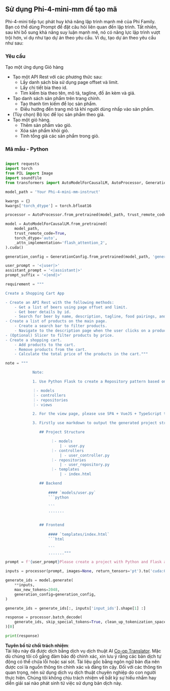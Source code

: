 <!--
CO_OP_TRANSLATOR_METADATA:
{
  "original_hash": "e7bb23ac4d9ef7b419305d8a5745b7aa",
  "translation_date": "2025-05-09T19:51:09+00:00",
  "source_file": "md/02.Application/02.Code/Phi4/GenProjectCode/README.md",
  "language_code": "vi"
}
-->
## **Sử dụng Phi-4-mini-mm để tạo mã**

Phi-4-mini tiếp tục phát huy khả năng lập trình mạnh mẽ của Phi Family. Bạn có thể dùng Prompt để đặt câu hỏi liên quan đến lập trình. Tất nhiên, sau khi bổ sung khả năng suy luận mạnh mẽ, nó có năng lực lập trình vượt trội hơn, ví dụ như tạo dự án theo yêu cầu. Ví dụ, tạo dự án theo yêu cầu như sau:

### **Yêu cầu**

Tạo một ứng dụng Giỏ hàng

- Tạo một API Rest với các phương thức sau:
    - Lấy danh sách bia sử dụng page offset và limit.
    - Lấy chi tiết bia theo id.
    - Tìm kiếm bia theo tên, mô tả, tagline, đồ ăn kèm và giá.
- Tạo danh sách sản phẩm trên trang chính.
    - Tạo thanh tìm kiếm để lọc sản phẩm.
    - Điều hướng đến trang mô tả khi người dùng nhấp vào sản phẩm.
- (Tùy chọn) Bộ lọc để lọc sản phẩm theo giá.
- Tạo một giỏ hàng.
    - Thêm sản phẩm vào giỏ.
    - Xóa sản phẩm khỏi giỏ.
    - Tính tổng giá các sản phẩm trong giỏ.

### **Mã mẫu - Python**


```python

import requests
import torch
from PIL import Image
import soundfile
from transformers import AutoModelForCausalLM, AutoProcessor, GenerationConfig,pipeline,AutoTokenizer

model_path = 'Your Phi-4-mini-mm-instruct'

kwargs = {}
kwargs['torch_dtype'] = torch.bfloat16

processor = AutoProcessor.from_pretrained(model_path, trust_remote_code=True)

model = AutoModelForCausalLM.from_pretrained(
    model_path,
    trust_remote_code=True,
    torch_dtype='auto',
    _attn_implementation='flash_attention_2',
).cuda()

generation_config = GenerationConfig.from_pretrained(model_path, 'generation_config.json')

user_prompt = '<|user|>'
assistant_prompt = '<|assistant|>'
prompt_suffix = '<|end|>'

requirement = """

Create a Shopping Cart App

- Create an API Rest with the following methods:
    - Get a list of beers using page offset and limit.
    - Get beer details by id.
    - Search for beer by name, description, tagline, food pairings, and price.
- Create a list of products on the main page.
    - Create a search bar to filter products.
    - Navigate to the description page when the user clicks on a product.
- (Optional) Slicer to filter products by price.
- Create a shopping cart.
    - Add products to the cart.
    - Remove products from the cart.
    - Calculate the total price of the products in the cart."""

note = """ 

            Note:

            1. Use Python Flask to create a Repository pattern based on the following structure to generate the files

            ｜- models
            ｜- controllers
            ｜- repositories
            ｜- views

            2. For the view page, please use SPA + VueJS + TypeScript to build

            3. Firstly use markdown to output the generated project structure (including directories and files), and then generate the  file names and corresponding codes step by step, output like this 

               ## Project Structure

                    ｜- models
                        | - user.py
                    ｜- controllers
                        | - user_controller.py
                    ｜- repositories
                        | - user_repository.py
                    ｜- templates
                        | - index.html

               ## Backend
                 
                   #### `models/user.py`
                   ```python

                   ```
                   .......
               

               ## Frontend
                 
                   #### `templates/index.html`
                   ```html

                   ```
                   ......."""

prompt = f'{user_prompt}Please create a project with Python and Flask according to the following requirements：\n{requirement}{note}{prompt_suffix}{assistant_prompt}'

inputs = processor(prompt, images=None, return_tensors='pt').to('cuda:0')

generate_ids = model.generate(
    **inputs,
    max_new_tokens=2048,
    generation_config=generation_config,
)

generate_ids = generate_ids[:, inputs['input_ids'].shape[1] :]

response = processor.batch_decode(
    generate_ids, skip_special_tokens=True, clean_up_tokenization_spaces=False
)[0]

print(response)

```

**Tuyên bố từ chối trách nhiệm**:  
Tài liệu này đã được dịch bằng dịch vụ dịch thuật AI [Co-op Translator](https://github.com/Azure/co-op-translator). Mặc dù chúng tôi cố gắng đảm bảo độ chính xác, xin lưu ý rằng các bản dịch tự động có thể chứa lỗi hoặc sai sót. Tài liệu gốc bằng ngôn ngữ bản địa nên được coi là nguồn thông tin chính xác và đáng tin cậy. Đối với các thông tin quan trọng, nên sử dụng dịch vụ dịch thuật chuyên nghiệp do con người thực hiện. Chúng tôi không chịu trách nhiệm về bất kỳ sự hiểu nhầm hay diễn giải sai nào phát sinh từ việc sử dụng bản dịch này.